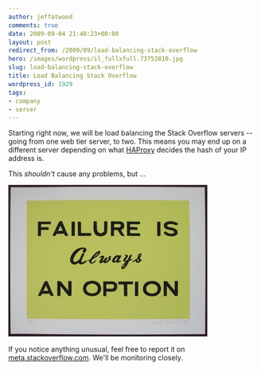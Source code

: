 ```yaml
---
author: jeffatwood
comments: true
date: 2009-09-04 21:40:23+00:00
layout: post
redirect_from: /2009/09/load-balancing-stack-overflow
hero: /images/wordpress/il_fullxfull.73753810.jpg
slug: load-balancing-stack-overflow
title: Load Balancing Stack Overflow
wordpress_id: 1929
tags:
- company
- server
---
```



Starting right now, we will be load balancing the Stack Overflow servers -- going from one web tier server, to two. This means you may end up on a different server depending on what [HAProxy](http://haproxy.1wt.eu/) decides the hash of your IP address is.



This _shouldn't_ cause any problems, but ...



![Failure is always an option](/images/wordpress/il_fullxfull.73753810.jpg)



If you notice anything unusual, feel free to report it on [meta.stackoverflow.com](http://meta.stackoverflow.com). We'll be monitoring closely.

